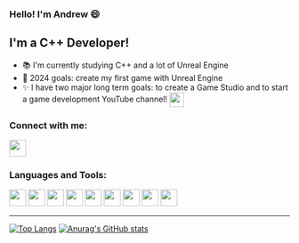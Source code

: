 ### Hello! I'm Andrew :smile:

## I'm a C++ Developer!
- :books: I'm currently studying C++ and a lot of Unreal Engine
- :dart: 2024 goals: create my first game with Unreal Engine
- :sparkles: I have two major long term goals: to create a Game Studio and to start a game development YouTube channel! <img align="center" width="26px" src="https://img.icons8.com/color/48/000000/youtube-tourtials.png"/>

### Connect with me:
[<img width="30px" src="https://img.icons8.com/color/48/000000/linkedin.png"/>](https://www.linkedin.com/in/andrewlcf/)

### Languages and Tools:

<img width="30px" src="https://img.icons8.com/color/48/000000/javascript.png"/>    <img width="30" src="https://img.icons8.com/color/48/000000/typescript.png"/>    <img width="30px" src="https://img.icons8.com/color/48/000000/c-plus-plus-logo.png"/>    <img width="30px" src="https://img.icons8.com/color/48/000000/react-native.png"/>    <img width="30" src="https://img.icons8.com/color/48/000000/nodejs.png"/>    <img width="30px" src="https://img.icons8.com/color/48/000000/unreal-engine.png"/>    <img width="30px" src="https://img.icons8.com/color/48/000000/visual-studio-2019.png"/>    <img width="30px" src="https://img.icons8.com/color/48/000000/visual-studio-code-2019.png"/>    <img width="30px" src="https://img.icons8.com/color/48/000000/ubuntu--v1.png"/>

---
[![Top Langs](https://github-readme-stats.vercel.app/api/top-langs/?username=drewProgram&theme=tokyonight)](https://github.com/anuraghazra/github-readme-stats) [![Anurag's GitHub stats](https://github-readme-stats.vercel.app/api?username=drewProgram&show_icons=true&theme=tokyonight)](https://github.com/anuraghazra/github-readme-stats)
